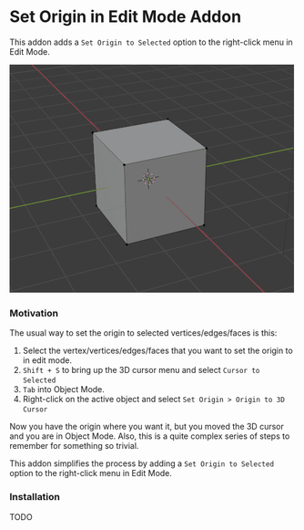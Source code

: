 # Set Origin in Edit Mode Addon

This addon adds a `Set Origin to Selected` option to the right-click menu in Edit Mode.

![Addon Demonstration](demonstration.gif)

### Motivation

The usual way to set the origin to selected vertices/edges/faces is this:

1. Select the vertex/vertices/edges/faces that you want to set the origin to in edit mode.
2. `Shift + S` to bring up the 3D cursor menu and select `Cursor to Selected`
3. `Tab` into Object Mode.
4. Right-click on the active object and select `Set Origin > Origin to 3D Cursor`

Now you have the origin where you want it, but you moved the 3D cursor and you are in Object Mode. Also, this is a quite complex series of steps to remember for something so trivial.

This addon simplifies the process by adding a `Set Origin to Selected` option to the right-click menu in Edit Mode.

### Installation

TODO 
